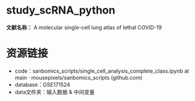 # study_scRNA_python
**文献名称：** A molecular single-cell lung atlas of lethal COVID-19

# 资源链接
- code：sanbomics_scripts/single_cell_analysis_complete_class.ipynb at main · mousepixels/sanbomics_scripts (github.com)
- database：GSE171524
- data文件夹：输入数据 & 中间变量
